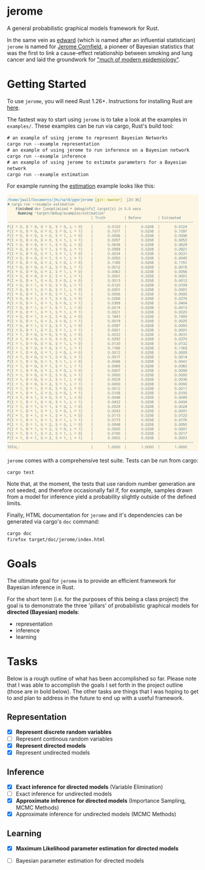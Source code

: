 # jerome
A general probabilistic graphical models framework for Rust.

In the same vein as [edward](http://edwardlib.org) (which is named after an influential statistician) `jerome` is named for [Jerome
Cornfield](https://en.wikipedia.org/wiki/Jerome_Cornfield), a pioneer of Bayesian statistics that was the first to link a cause-effect relationship
between smoking and lung cancer and laid the groundwork for ["much of modern epidemiology"](https://blogs.sas.com/content/iml/2013/03/18/biography-of-jerome-cornfield.html).

# Getting Started
To use `jerome`, you will need Rust 1.26+. Instructions for installing Rust are
[here](https://blog.rust-lang.org/2018/05/10/Rust-1.26.html). 

The fastest way to start using `jerome` is to take a look at the examples in `examples/`. These examples can be run via
cargo, Rust's build tool:

    # an example of using jerome to represent Bayesian Networks
    cargo run --example representation
    # an example of using jerome to run inference on a Bayesian network
    cargo run --example inference
    # an example of using jerome to estimate parameters for a Bayesian network
    cargo run --example estimation

For example running the [estimation](examples/estimation.rs) example looks like this:

![jerome](jerome.png)

`jerome` comes with a comprehensive test suite. Tests can be run from cargo:

    cargo test

Note that, at the moment, the tests that use random number generation are not seeded, and therefore occasionally fail
if, for example, samples drawn from a model for inference yield a probability slightly outside of the defined limits.

Finally, HTML documentation for `jerome` and it's dependencies can be generated via cargo's `doc` command:

    cargo doc
    firefox target/doc/jerome/index.html

# Goals
The ultimate goal for `jerome` is to provide an efficient framework for Bayesian inference in Rust.

For the short term (i.e. for the purposes of this being a class project) the goal is to demonstrate the three 'pillars'
of probabilistic graphical models for **directed (Bayesian) models**:
* representation
* inference
* learning

# Tasks
Below is a rough outline of what has been accomplished so far. Please note that I was able to accomplish the goals I set
forth in the project outline (those are in bold below). The other tasks are things that I was hoping to get to and plan
to address in the future to end up with a useful framework.

## Representation
- [x] **Represent discrete random variables**
- [ ] Represent continous random variables
- [x] **Represent directed models**
- [x] Represent undirected models

## Inference
- [x] **Exact inference for directed models** (Variable Elimination)
- [ ] Exact inference for undirected models
- [x] **Approximate inference for directed models** (Importance Sampling, MCMC Methods)
- [x] Approximate inference for undirected models (MCMC Methods)

## Learning
- [x] **Maximum Likelihood parameter estimation for directed models**
- [ ] Bayesian parameter estimation for directed models

